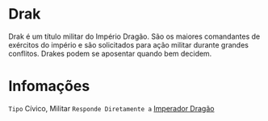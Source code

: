 <!-- TITLE: Drak -->
<!-- SUBTITLE: Visão geral sobre Drak -->

# Drak
Drak é um título militar do Império Dragão. São os maiores comandantes de exércitos do império e são solicitados para ação militar durante grandes conflitos. Drakes podem se aposentar quando bem decidem.

# Infomações
`Tipo` Cívico, Militar
`Responde Diretamente a` [Imperador Dragão](http://localhost/rankings-e-titulos/imperador-dragao#imperador-dragao)
